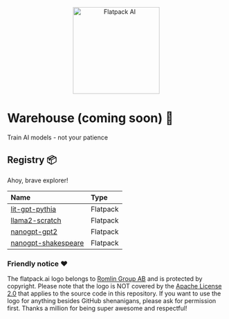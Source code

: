 <div align="center">
  <img src="https://raw.githubusercontent.com/romlingroup/flatpack-ai/main/client/static/images/flatpack_ai_logo.svg" width="200" height="200" alt="Flatpack AI">
</div>

# Warehouse (coming soon) 👀

Train AI models - not your patience

## Registry 📦

Ahoy, brave explorer!

| Name                                                                                                      | Type     |
|:----------------------------------------------------------------------------------------------------------|:---------|
| [lit-gpt-pythia](https://github.com/romlingroup/flatpack-ai/tree/main/warehouse/lit-gpt-pythia)           | Flatpack |
| [llama2-scratch](https://github.com/romlingroup/flatpack-ai/tree/main/warehouse/llama2-scratch)           | Flatpack |
| [nanogpt-gpt2](https://github.com/romlingroup/flatpack-ai/tree/main/warehouse/nanogpt-gpt2)               | Flatpack |
| [nanogpt-shakespeare](https://github.com/romlingroup/flatpack-ai/tree/main/warehouse/nanogpt-shakespeare) | Flatpack |

### Friendly notice ❤️

The flatpack.ai logo belongs to [Romlin Group AB](https://romlin.com) and is protected by copyright. Please note that
the logo is NOT covered by the [Apache License 2.0](https://www.apache.org/licenses/LICENSE-2.0) that applies to the
source code in this repository. If you want to use the logo for anything besides GitHub shenanigans, please ask for
permission first. Thanks a million for being super awesome and respectful!